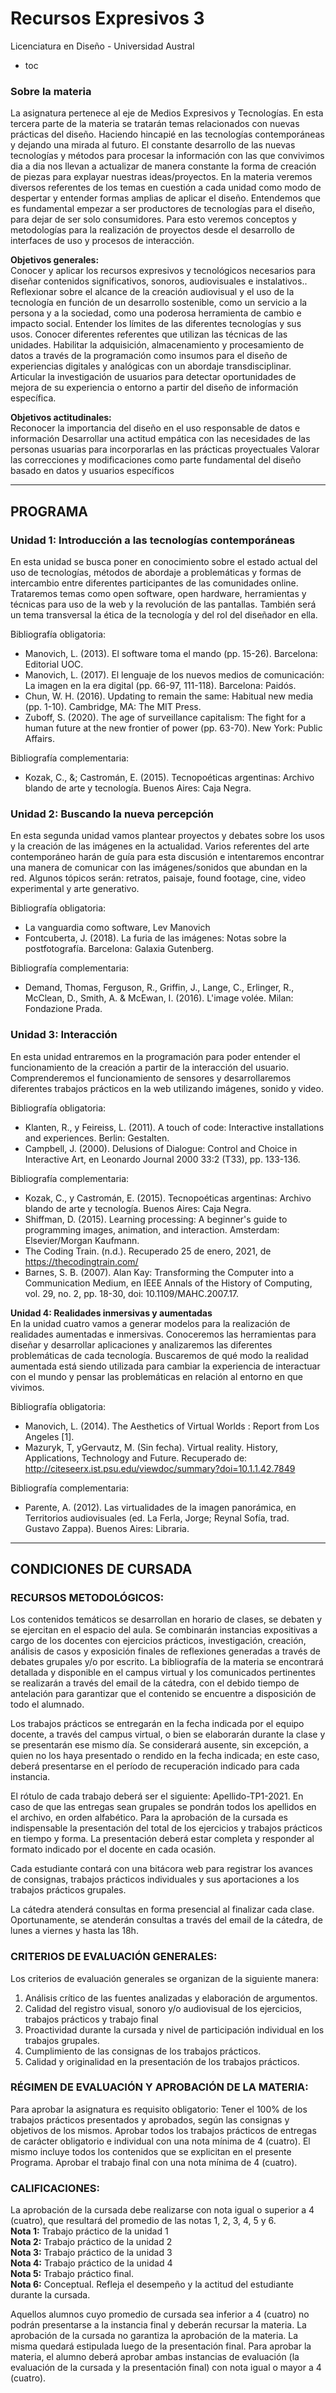 # Recursos Expresivos 3

Licenciatura en Diseño - Universidad Austral

* toc

### Sobre la materia  
La asignatura pertenece al eje de Medios Expresivos y Tecnologías. En esta tercera parte de la materia se tratarán temas relacionados con nuevas prácticas del diseño. Haciendo hincapié en las tecnologías contemporáneas y dejando una mirada al futuro. 
El constante desarrollo de las nuevas tecnologías y métodos para procesar la información con las que convivimos dia a dia nos llevan a actualizar de manera constante la forma de creación de piezas para explayar nuestras ideas/proyectos.
En la materia veremos diversos referentes de los temas en cuestión a cada unidad como modo de despertar y entender formas amplias de aplicar el diseño. Entendemos que es fundamental empezar a ser productores de tecnologías para el diseño, para dejar de ser solo consumidores. 
Para esto veremos conceptos y metodologías para la realización de proyectos desde el desarrollo de interfaces de uso y procesos de interacción.

**Objetivos generales:**  
Conocer y aplicar los recursos expresivos y tecnológicos necesarios para diseñar contenidos significativos, sonoros, audiovisuales e instalativos..         
Reflexionar sobre el alcance de la creación audiovisual y el uso de la tecnología en función de un desarrollo sostenible, como un servicio a la persona y a la sociedad, como una poderosa herramienta de cambio e impacto social. 
Entender los límites de las diferentes tecnologías y sus usos.
Conocer diferentes referentes que utilizan las técnicas de las unidades.
Habilitar la adquisición, almacenamiento  y procesamiento de datos a través de la programación como insumos para el diseño de experiencias digitales y analógicas con un abordaje transdisciplinar.
Articular la investigación de usuarios para detectar oportunidades de mejora de su experiencia o entorno a partir del diseño de información específica.

**Objetivos actitudinales:**  
Reconocer la importancia del diseño en el uso responsable de datos e información 
Desarrollar una actitud empática con las necesidades de las personas usuarias para incorporarlas en las prácticas proyectuales
Valorar las correcciones y modificaciones como parte fundamental del diseño basado en datos y usuarios específicos

---

## PROGRAMA

### Unidad 1: Introducción a las tecnologías contemporáneas  
En esta unidad se busca poner en conocimiento sobre el estado actual del uso de tecnologías, métodos de abordaje a problemáticas y formas de intercambio entre diferentes participantes de las comunidades online. Trataremos temas como open software, open hardware, herramientas y técnicas para uso de la web y la revolución de las pantallas. También será un tema transversal la ética de la tecnología y del rol del diseñador en ella.

Bibliografía obligatoria:
- Manovich, L. (2013). El software toma el mando (pp. 15-26). Barcelona: Editorial UOC.
- Manovich, L. (2017). El lenguaje de los nuevos medios de comunicación: La imagen en la era digital (pp. 66-97, 111-118). Barcelona: Paidós.
- Chun, W. H. (2016). Updating to remain the same: Habitual new media (pp. 1-10). Cambridge, MA: The MIT Press.
- Zuboff, S. (2020). The age of surveillance capitalism: The fight for a human future at the new frontier of power (pp. 63-70). New York: Public Affairs.

Bibliografía complementaria: 
- Kozak, C., &; Castromán, E. (2015). Tecnopoéticas argentinas: Archivo blando de arte y tecnología. Buenos Aires: Caja Negra.

### Unidad 2: Buscando la nueva percepción  
En esta segunda unidad vamos plantear proyectos y debates sobre los usos y la creación de las imágenes en la actualidad. Varios referentes del arte contemporáneo harán de guía para esta discusión e intentaremos encontrar una manera de comunicar con las imágenes/sonidos que abundan en la red. Algunos tópicos serán: retratos, paisaje, found footage, cine, video experimental y arte generativo.

Bibliografía obligatoria:
- La vanguardia como software, Lev Manovich
- Fontcuberta, J. (2018). La furia de las imágenes: Notas sobre la postfotografía. Barcelona: Galaxia Gutenberg.

Bibliografía complementaria: 
- Demand, Thomas, Ferguson, R., Griffin, J., Lange, C., Erlinger, R., McClean, D., Smith, A. & McEwan, I. (2016). L'image volée. Milan: Fondazione Prada.

### Unidad 3: Interacción  
En esta unidad entraremos en la programación para poder entender el funcionamiento de la creación a partir de la interacción del usuario. Comprenderemos el funcionamiento de sensores y desarrollaremos diferentes trabajos prácticos en la web utilizando imágenes, sonido y video.

Bibliografía obligatoria:
- Klanten, R., y Feireiss, L. (2011). A touch of code: Interactive installations and experiences. Berlin: Gestalten.
- Campbell, J. (2000). Delusions of Dialogue: Control and Choice in Interactive Art, en Leonardo Journal 2000 33:2 (T33), pp. 133-136.

Bibliografía complementaria: 
- Kozak, C., y Castromán, E. (2015). Tecnopoéticas argentinas: Archivo blando de arte y tecnología. Buenos Aires: Caja Negra.
- Shiffman, D. (2015). Learning processing: A beginner's guide to programming images, animation, and interaction. Amsterdam: Elsevier/Morgan Kaufmann.
- The Coding Train. (n.d.). Recuperado 25 de enero, 2021, de https://thecodingtrain.com/
- Barnes, S. B. (2007). Alan Kay: Transforming the Computer into a Communication Medium, en IEEE Annals of the History of Computing, vol. 29, no. 2, pp. 18-30, doi: 10.1109/MAHC.2007.17.

**Unidad 4: Realidades inmersivas y aumentadas**  
En la unidad cuatro vamos a generar modelos para la realización de realidades aumentadas e inmersivas. Conoceremos las herramientas para diseñar y desarrollar aplicaciones y analizaremos las diferentes problemáticas de cada tecnología. Buscaremos de qué modo la realidad aumentada está siendo utilizada para cambiar la experiencia de interactuar con el mundo y pensar las problemáticas en relación al entorno en que vivimos.

Bibliografía obligatoria:
- Manovich, L. (2014). The Aesthetics of Virtual Worlds : Report from Los Angeles [1].
- Mazuryk, T, yGervautz, M. (Sin fecha). Virtual reality. History, Applications, Technology and Future. Recuperado de: http://citeseerx.ist.psu.edu/viewdoc/summary?doi=10.1.1.42.7849

Bibliografía complementaria: 
- Parente, A. (2012). Las virtualidades de la imagen panorámica, en Territorios audiovisuales (ed. La Ferla, Jorge; Reynal Sofía, trad. Gustavo Zappa). Buenos Aires: Libraria.

---
## CONDICIONES DE CURSADA

### RECURSOS METODOLÓGICOS:  
Los contenidos temáticos se desarrollan en horario de clases, se debaten y se ejercitan en el espacio del aula. Se combinarán instancias expositivas a cargo de los docentes con ejercicios prácticos, investigación, creación, análisis de casos y exposición finales de reflexiones generadas a través de debates grupales y/o por escrito. La bibliografía de la materia se encontrará detallada y disponible en el campus virtual y los comunicados pertinentes se realizarán a través del email de la cátedra, con el debido tiempo de antelación para garantizar que el contenido se encuentre a disposición de todo el alumnado.

Los trabajos prácticos se entregarán en la fecha indicada por el equipo docente, a través del campus virtual, o bien se elaborarán durante la clase y se presentarán ese mismo día. Se considerará ausente, sin excepción, a quien no los haya presentado o rendido en la fecha indicada; en este caso, deberá presentarse en el período de recuperación indicado para cada instancia. 

El rótulo de cada trabajo deberá ser el siguiente: Apellido-TP1-2021. En caso de que las entregas sean grupales se pondrán todos los apellidos en el archivo, en orden alfabético. Para la aprobación de la cursada es indispensable la presentación del total de los ejercicios y trabajos prácticos en tiempo y forma. La presentación deberá estar completa y responder al formato indicado por el docente en cada ocasión. 

Cada estudiante contará con una bitácora web para registrar los avances de consignas, trabajos prácticos individuales y sus aportaciones a los trabajos prácticos grupales.

La cátedra atenderá consultas en forma presencial al finalizar cada clase. Oportunamente, se atenderán consultas a través del email de la cátedra, de lunes a viernes y hasta las 18h.

### CRITERIOS DE EVALUACIÓN GENERALES:  
Los criterios de evaluación generales se organizan de la siguiente manera: 

1. Análisis crítico de las fuentes analizadas y elaboración de argumentos.
2. Calidad del registro visual, sonoro y/o audiovisual de los ejercicios, trabajos prácticos y trabajo final
3. Proactividad durante la cursada y nivel de participación individual en los trabajos grupales.
4. Cumplimiento de las consignas de los trabajos prácticos.
5. Calidad y originalidad en la presentación de los trabajos prácticos.


### RÉGIMEN DE EVALUACIÓN Y APROBACIÓN DE LA MATERIA:  
Para aprobar la asignatura es requisito obligatorio: 
Tener el 100% de los trabajos prácticos presentados y aprobados, según las consignas y objetivos de los mismos. 
Aprobar todos los trabajos prácticos de entregas de carácter obligatorio e individual con una nota mínima de 4 (cuatro). El mismo incluye todos los contenidos que se explicitan en el presente Programa. 
Aprobar el trabajo final con una nota mínima de 4 (cuatro).

### CALIFICACIONES:  
La aprobación de la cursada debe realizarse con nota igual o superior a 4 (cuatro), que resultará del promedio de las notas 1, 2, 3, 4, 5 y 6.  
**Nota 1:** Trabajo práctico de la unidad 1  
**Nota 2:** Trabajo práctico de la unidad 2  
**Nota 3:** Trabajo práctico de la unidad 3    
**Nota 4:** Trabajo práctico de la unidad 4     
**Nota 5:** Trabajo práctico final.   
**Nota 6:** Conceptual. Refleja el desempeño y la actitud del estudiante durante la cursada.  

Aquellos alumnos cuyo promedio de cursada sea inferior a 4 (cuatro) no podrán presentarse a la instancia final y deberán recursar la materia. La aprobación de la cursada no garantiza la aprobación de la materia. La misma quedará estipulada luego de la presentación final. Para aprobar la materia, el alumno deberá aprobar ambas instancias de evaluación (la evaluación de la cursada y la presentación final) con nota igual o mayor a 4 (cuatro).
